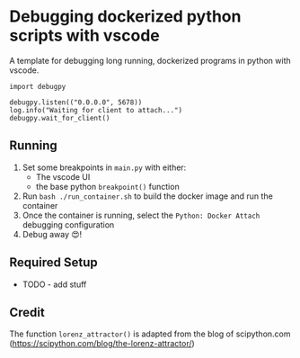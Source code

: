 # Debugging dockerized python scripts with vscode

A template for debugging long running, dockerized programs in python with
vscode.

```
import debugpy

debugpy.listen(("0.0.0.0", 5678))
log.info("Waiting for client to attach...")
debugpy.wait_for_client()
```

## Running

1. Set some breakpoints in `main.py` with either:
   * The vscode UI
   * the base python `breakpoint()` function
2. Run `bash ./run_container.sh` to build the docker image and run the container
3. Once the container is running, select the `Python: Docker Attach` debugging configuration 
4. Debug away :heart_eyes:!

## Required Setup

- TODO - add stuff
## Credit

The function `lorenz_attractor()` is adapted from the blog of scipython.com (https://scipython.com/blog/the-lorenz-attractor/)